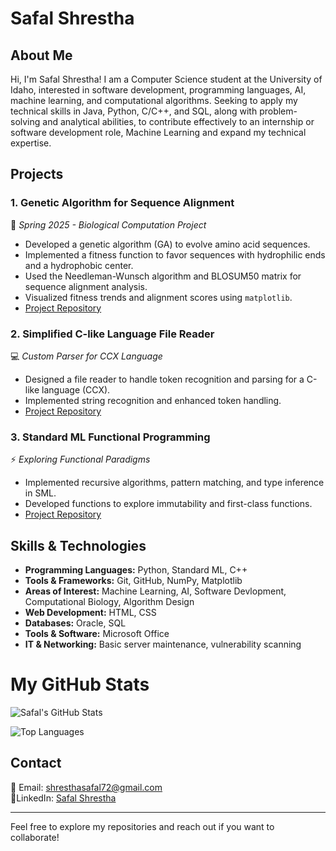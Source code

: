 # Safal Shrestha

## About Me
Hi, I'm Safal Shrestha! I am a Computer Science student at the University of Idaho, interested in software development, programming languages, AI, machine learning, and computational algorithms. Seeking to apply my technical skills in Java, Python, C/C++, and SQL, along with problem-solving and analytical abilities, to contribute effectively to an internship or software development role, Machine Learning and expand my technical expertise.


## Projects

### 1. **Genetic Algorithm for Sequence Alignment**  
🔬 *Spring 2025 - Biological Computation Project*  
- Developed a genetic algorithm (GA) to evolve amino acid sequences.
- Implemented a fitness function to favor sequences with hydrophilic ends and a hydrophobic center.
- Used the Needleman-Wunsch algorithm and BLOSUM50 matrix for sequence alignment analysis.
- Visualized fitness trends and alignment scores using `matplotlib`.
- [Project Repository](# )

### 2. **Simplified C-like Language File Reader**  
💻 *Custom Parser for CCX Language*  
- Designed a file reader to handle token recognition and parsing for a C-like language (CCX).
- Implemented string recognition and enhanced token handling.
- [Project Repository](#)

### 3. **Standard ML Functional Programming**  
⚡ *Exploring Functional Paradigms*  
- Implemented recursive algorithms, pattern matching, and type inference in SML.
- Developed functions to explore immutability and first-class functions.
- [Project Repository](#)

## Skills & Technologies
- **Programming Languages:** Python, Standard ML, C++
- **Tools & Frameworks:** Git, GitHub, NumPy, Matplotlib
- **Areas of Interest:** Machine Learning, AI, Software Devlopment, Computational Biology, Algorithm Design
- **Web Development:** HTML, CSS
- **Databases:** Oracle, SQL
- **Tools & Software:** Microsoft Office
- **IT & Networking:** Basic server maintenance, vulnerability scanning

# My GitHub Stats

![Safal's GitHub Stats](https://github-readme-stats.vercel.app/api?username=sthasafal&show_icons=true&theme=radical)

![Top Languages](https://github-readme-stats.vercel.app/api/top-langs/?username=sthasafal&layout=compact&theme=radical)


## Contact
📧 Email: shresthasafal72@gmail.com  
🔗LinkedIn: [Safal Shrestha](linkedin.com/in/safal-shrestha-78b203293)


---
Feel free to explore my repositories and reach out if you want to collaborate!
